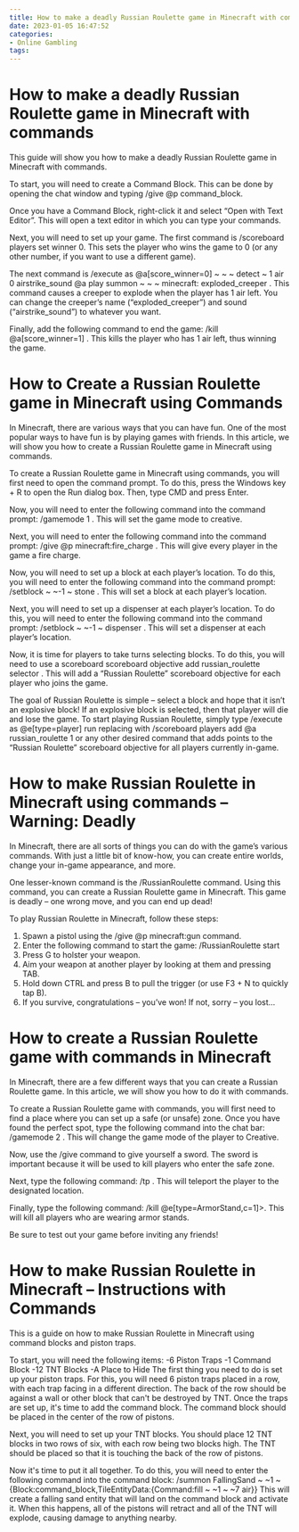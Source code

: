 ```yaml
---
title: How to make a deadly Russian Roulette game in Minecraft with commands
date: 2023-01-05 16:47:52
categories:
- Online Gambling
tags:
---
```



#  How to make a deadly Russian Roulette game in Minecraft with commands

This guide will show you how to make a deadly Russian Roulette game in Minecraft with commands.

To start, you will need to create a Command Block. This can be done by opening the chat window and typing /give @p command_block.

Once you have a Command Block, right-click it and select “Open with Text Editor”. This will open a text editor in which you can type your commands.

Next, you will need to set up your game. The first command is /scoreboard players set <player> winner 0. This sets the player who wins the game to 0 (or any other number, if you want to use a different game).

The next command is /execute as @a[score_winner=0] ~ ~ ~ detect ~ 1 air 0 airstrike_sound @a play summon ~ ~ ~ minecraft: exploded_creeper . This command causes a creeper to explode when the player has 1 air left. You can change the creeper’s name (“exploded_creeper”) and sound (“airstrike_sound”) to whatever you want.

Finally, add the following command to end the game: /kill @a[score_winner=1] . This kills the player who has 1 air left, thus winning the game.

#  How to Create a Russian Roulette game in Minecraft using Commands 

In Minecraft, there are various ways that you can have fun. One of the most popular ways to have fun is by playing games with friends. In this article, we will show you how to create a Russian Roulette game in Minecraft using commands.

To create a Russian Roulette game in Minecraft using commands, you will first need to open the command prompt. To do this, press the Windows key + R to open the Run dialog box. Then, type CMD and press Enter.

Now, you will need to enter the following command into the command prompt: /gamemode 1 . This will set the game mode to creative.

Next, you will need to enter the following command into the command prompt: /give @p minecraft:fire_charge . This will give every player in the game a fire charge.

Now, you will need to set up a block at each player’s location. To do this, you will need to enter the following command into the command prompt: /setblock ~ ~-1 ~ stone . This will set a block at each player’s location.

Next, you will need to set up a dispenser at each player’s location. To do this, you will need to enter the following command into the command prompt: /setblock ~ ~-1 ~ dispenser . This will set a dispenser at each player’s location.

Now, it is time for players to take turns selecting blocks. To do this, you will need to use a scoreboard scoreboard objective add russian_roulette selector . This will add a “Russian Roulette” scoreboard objective for each player who joins the game.

The goal of Russian Roulette is simple – select a block and hope that it isn’t an explosive block! If an explosive block is selected, then that player will die and lose the game. To start playing Russian Roulette, simply type /execute as @e[type=player] run <command> replacing <command> with /scoreboard players add @a russian_roulette 1 or any other desired command that adds points to the “Russian Roulette” scoreboard objective for all players currently in-game.

#  How to make Russian Roulette in Minecraft using commands – Warning: Deadly 

In Minecraft, there are all sorts of things you can do with the game’s various commands. With just a little bit of know-how, you can create entire worlds, change your in-game appearance, and more.

One lesser-known command is the /RussianRoulette command. Using this command, you can create a Russian Roulette game in Minecraft. This game is deadly – one wrong move, and you can end up dead!

To play Russian Roulette in Minecraft, follow these steps:

1. Spawn a pistol using the /give @p minecraft:gun command.
2. Enter the following command to start the game: /RussianRoulette start
3. Press G to holster your weapon.
4. Aim your weapon at another player by looking at them and pressing TAB.
5. Hold down CTRL and press B to pull the trigger (or use F3 + N to quickly tap B).
6. If you survive, congratulations – you’ve won! If not, sorry – you lost…

#  How to create a Russian Roulette game with commands in Minecraft 

In Minecraft, there are a few different ways that you can create a Russian Roulette game. In this article, we will show you how to do it with commands.

To create a Russian Roulette game with commands, you will first need to find a place where you can set up a safe (or unsafe) zone. Once you have found the perfect spot, type the following command into the chat bar: /gamemode 2 <player>. This will change the game mode of the player to Creative.

Now, use the /give command to give yourself a sword. The sword is important because it will be used to kill players who enter the safe zone.

Next, type the following command: /tp <player> <xyz>. This will teleport the player to the designated location.

Finally, type the following command: /kill @e[type=ArmorStand,c=1]>. This will kill all players who are wearing armor stands.

Be sure to test out your game before inviting any friends!

#  How to make Russian Roulette in Minecraft – Instructions with Commands

This is a guide on how to make Russian Roulette in Minecraft using command blocks and piston traps.

To start, you will need the following items:
-6 Piston Traps
-1 Command Block
-12 TNT Blocks
-A Place to Hide
The first thing you need to do is set up your piston traps. For this, you will need 6 piston traps placed in a row, with each trap facing in a different direction. The back of the row should be against a wall or other block that can't be destroyed by TNT. Once the traps are set up, it's time to add the command block. The command block should be placed in the center of the row of pistons.

Next, you will need to set up your TNT blocks. You should place 12 TNT blocks in two rows of six, with each row being two blocks high. The TNT should be placed so that it is touching the back of the row of pistons.

Now it's time to put it all together. To do this, you will need to enter the following command into the command block: /summon FallingSand ~ ~1 ~ {Block:command_block,TileEntityData:{Command:fill ~ ~1 ~ ~7 air}} This will create a falling sand entity that will land on the command block and activate it. When this happens, all of the pistons will retract and all of the TNT will explode, causing damage to anything nearby.